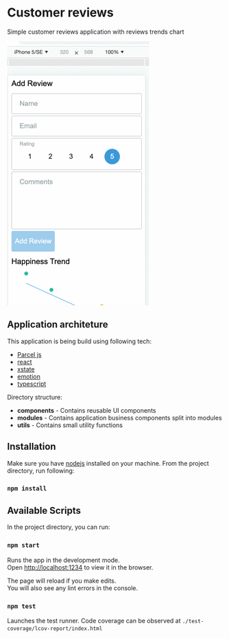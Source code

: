 # Customer reviews

Simple customer reviews application with reviews trends chart

![Demo](./__assets/demo.gif)

## Application architeture

This application is being build using following tech:

- [Parcel js](https://parceljs.org/)
- [react](https://redux.js.org/)
- [xstate](https://xstate.js.org/docs/)
- [emotion](https://emotion.sh/docs/introduction)
- [typescript](https://www.typescriptlang.org/)

Directory structure:

- **components** - Contains reusable UI components
- **modules** - Contains application business components split into modules
- **utils** - Contains small utility functions

## Installation

Make sure you have [nodejs](https://nodejs.org/en/) installed on your machine. From the project directory, run following:

### `npm install`

## Available Scripts

In the project directory, you can run:

### `npm start`

Runs the app in the development mode.<br />
Open [http://localhost:1234](http://localhost:1234) to view it in the browser.

The page will reload if you make edits.<br />
You will also see any lint errors in the console.

### `npm test`

Launches the test runner. Code coverage can be observed at `./test-coverage/lcov-report/index.html`
